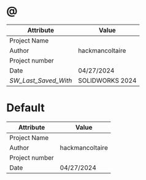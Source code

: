 # @
| Attribute | Value |
| ---  | ---     |
| Project Name |  |
| Author | hackmancoltaire |
| Project number |  |
| Date | 04/27/2024 |
| _SW_Last_Saved_With_ | SOLIDWORKS 2024 |
# Default
| Attribute | Value |
| ---  | ---     |
| Project Name |  |
| Author | hackmancoltaire |
| Project number |  |
| Date | 04/27/2024 |
